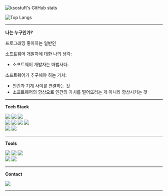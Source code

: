 
![ksostuft's GitHub stats](https://github-readme-stats.vercel.app/api?username=ksostuft&show_icons=true&theme=radical)

![Top Langs](https://github-readme-stats.vercel.app/api/top-langs/?username=ksostuft&hide_progress=true&theme=radical)

<hr/>

**나는 누구인가?**

프로그래밍 좋아하는 일반인

소프트웨어 개발자에 대한 나의 생각:
- 소프트웨어 개발자는 마법사다.

소프트웨어가 추구해야 하는 가치:
- 인간과 기계 사이를 연결하는 것
- 소프트웨어의 향상으로 인간의 가치를 떨어뜨리는 게 아니라 향상시키는 것

<hr/>

**Tech Stack**

<p>
  <img src="https://img.shields.io/badge/java-%23ED8B00.svg?style=for-the-badge&logo=openjdk&logoColor=white"/>
  <img src="https://img.shields.io/badge/spring-%236DB33F.svg?style=for-the-badge&logo=spring&logoColor=white"/>
  <img src="https://img.shields.io/badge/mysql-%2300f.svg?style=for-the-badge&logo=mysql&logoColor=white"/>
  <br/>
  <img src="https://img.shields.io/badge/html5-%23E34F26.svg?style=for-the-badge&logo=html5&logoColor=white"/>
  <img src="https://img.shields.io/badge/css3-%231572B6.svg?style=for-the-badge&logo=css3&logoColor=white"/>
  <img src="https://img.shields.io/badge/javascript-%23323330.svg?style=for-the-badge&logo=javascript&logoColor=%23F7DF1E"/>
  <img src="https://img.shields.io/badge/jquery-%230769AD.svg?style=for-the-badge&logo=jquery&logoColor=white"/>
  <br/>
  <img src="https://img.shields.io/badge/react-%2320232a.svg?style=for-the-badge&logo=react&logoColor=%2361DAFB"/>
  <img src="https://img.shields.io/badge/redux-%23593d88.svg?style=for-the-badge&logo=redux&logoColor=white"/>
</p>

<hr/>

**Tools**

<p>
  <img src="https://img.shields.io/badge/Eclipse-FE7A16.svg?style=for-the-badge&logo=Eclipse&logoColor=white"/>
  <img src="https://img.shields.io/badge/IntelliJIDEA-000000.svg?style=for-the-badge&logo=intellij-idea&logoColor=white"/>
  <img src="https://img.shields.io/badge/Visual%20Studio%20Code-0078d7.svg?style=for-the-badge&logo=visual-studio-code&logoColor=white"/>
  <br/>
  <img src="https://img.shields.io/badge/Notion-%23000000.svg?style=for-the-badge&logo=notion&logoColor=white"/>
  <img src="https://img.shields.io/badge/github-%23121011.svg?style=for-the-badge&logo=github&logoColor=white"/>
</p>

<hr/>


**Contact**

<p>
  <a href="mailto:ksostuft@gmail.com" target="_blank"><img src="https://img.shields.io/badge/ksostuft@gmail.com-EA4335?style=flat-square&logo=Gmail&logoColor=white"/></a>
</p>

<hr/>





